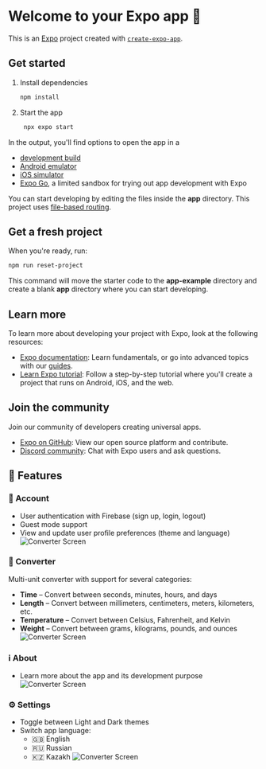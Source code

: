 # Welcome to your Expo app 👋

This is an [Expo](https://expo.dev) project created with [`create-expo-app`](https://www.npmjs.com/package/create-expo-app).

## Get started

1. Install dependencies

   ```bash
   npm install
   ```

2. Start the app

   ```bash
    npx expo start
   ```

In the output, you'll find options to open the app in a

- [development build](https://docs.expo.dev/develop/development-builds/introduction/)
- [Android emulator](https://docs.expo.dev/workflow/android-studio-emulator/)
- [iOS simulator](https://docs.expo.dev/workflow/ios-simulator/)
- [Expo Go](https://expo.dev/go), a limited sandbox for trying out app development with Expo

You can start developing by editing the files inside the **app** directory. This project uses [file-based routing](https://docs.expo.dev/router/introduction).

## Get a fresh project

When you're ready, run:

```bash
npm run reset-project
```

This command will move the starter code to the **app-example** directory and create a blank **app** directory where you can start developing.

## Learn more

To learn more about developing your project with Expo, look at the following resources:

- [Expo documentation](https://docs.expo.dev/): Learn fundamentals, or go into advanced topics with our [guides](https://docs.expo.dev/guides).
- [Learn Expo tutorial](https://docs.expo.dev/tutorial/introduction/): Follow a step-by-step tutorial where you'll create a project that runs on Android, iOS, and the web.

## Join the community

Join our community of developers creating universal apps.

- [Expo on GitHub](https://github.com/expo/expo): View our open source platform and contribute.
- [Discord community](https://chat.expo.dev): Chat with Expo users and ask questions.

## 📱 Features

### 👤 Account
- User authentication with Firebase (sign up, login, logout)
- Guest mode support
- View and update user profile preferences (theme and language)
  ![Converter Screen](./screens/account.jpg)

### 🔄 Converter
Multi-unit converter with support for several categories:
- **Time** – Convert between seconds, minutes, hours, and days
- **Length** – Convert between millimeters, centimeters, meters, kilometers, etc.
- **Temperature** – Convert between Celsius, Fahrenheit, and Kelvin
- **Weight** – Convert between grams, kilograms, pounds, and ounces
  ![Converter Screen](./screens/converter.jpg)

### ℹ️ About
- Learn more about the app and its development purpose
  ![Converter Screen](./screens/about.jpg)

### ⚙️ Settings
- Toggle between Light and Dark themes
- Switch app language:  
  - 🇬🇧 English  
  - 🇷🇺 Russian  
  - 🇰🇿 Kazakh
    ![Converter Screen](./screens/settings.jpg)

